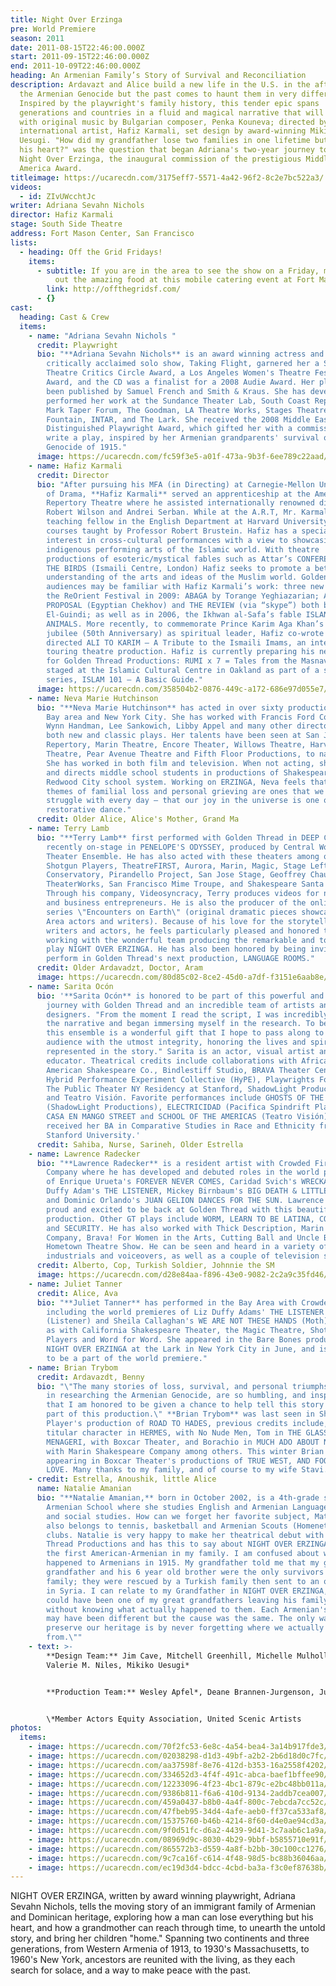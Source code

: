 ```yaml
---
title: Night Over Erzinga
pre: World Premiere
season: 2011
date: 2011-08-15T22:46:00.000Z
start: 2011-09-15T22:46:00.000Z
end: 2011-10-09T22:46:00.000Z
heading: An Armenian Family’s Story of Survival and Reconciliation
description: Ardavazt and Alice build a new life in the U.S. in the aftermath of
  the Armenian Genocide but the past comes to haunt them in very different ways.
  Inspired by the playwright's family history, this tender epic spans
  generations and countries in a fluid and magical narrative that will be scored
  with original music by Bulgarian composer, Penka Kouneva; directed by
  international artist, Hafiz Karmali, set design by award-winning Mikiko
  Uesugi. "How did my grandfather lose two families in one lifetime but not lose
  his heart?" was the question that began Adriana's two-year journey to develop
  Night Over Erzinga, the inaugural commission of the prestigious Middle East
  America Award.
titleimage: https://ucarecdn.com/3175eff7-5571-4a42-96f2-8c2e7bc522a3/
videos:
  - id: ZIvUWcchtJc
writer: Adriana Sevahn Nichols
director: Hafiz Karmali
stage: South Side Theatre
address: Fort Mason Center, San Francisco
lists:
  - heading: Off the Grid Fridays!
    items:
      - subtitle: If you are in the area to see the show on a Friday, make sure to check
          out the amazing food at this mobile catering event at Fort Mason!
        link: http://offthegridsf.com/
      - {}
cast:
  heading: Cast & Crew
  items:
    - name: "Adriana Sevahn Nichols "
      credit: Playwright
      bio: "**Adriana Sevahn Nichols** is an award winning actress and playwright. Her
        critically acclaimed solo show, Taking Flight, garnered her a San Diego
        Theatre Critics Circle Award, a Los Angeles Women's Theatre Festival
        Award, and the CD was a finalist for a 2008 Audie Award. Her plays have
        been published by Samuel French and Smith & Kraus. She has developed and
        performed her work at the Sundance Theater Lab, South Coast Repertory,
        Mark Taper Forum, The Goodman, LA Theatre Works, Stages Theatre,The
        Fountain, INTAR, and The Lark. She received the 2008 Middle East America
        Distinguished Playwright Award, which gifted her with a commission, to
        write a play, inspired by her Armenian grandparents' survival of the
        Genocide of 1915."
      image: https://ucarecdn.com/fc59f3e5-a01f-473a-9b3f-6ee789c22aad/
    - name: Hafiz Karmali
      credit: Director
      bio: "After pursuing his MFA (in Directing) at Carnegie-Mellon University School
        of Drama, **Hafiz Karmali** served an apprenticeship at the American
        Repertory Theatre where he assisted internationally renowned directors
        Robert Wilson and Andrei Serban. While at the A.R.T, Mr. Karmali was a
        teaching fellow in the English Department at Harvard University for
        courses taught by Professor Robert Brustein. Hafiz has a special
        interest in cross-cultural performances with a view to showcasing
        indigenous performing arts of the Islamic world. With theatre
        productions of esoteric/mystical fables such as Attar’s CONFERENCE OF
        THE BIRDS (Ismaili Centre, London) Hafiz seeks to promote a better
        understanding of the arts and ideas of the Muslim world. Golden Thread
        audiences may be familiar with Hafiz Karmali’s work: three new plays at
        the ReOrient Festival in 2009: ABAGA by Torange Yeghiazarian; A MARRIAGE
        PROPOSAL (Egyptian Chekhov) and THE REVIEW (via “skype”) both by Yussef
        El-Guindi; as well as in 2006, the Ikhwan al-Safa’s fable ISLAND OF
        ANIMALS. More recently, to commemorate Prince Karim Aga Khan’s golden
        jubilee (50th Anniversary) as spiritual leader, Hafiz co-wrote and
        directed ALI TO KARIM – A Tribute to the Ismaili Imams, an international
        touring theatre production. Hafiz is currently preparing his next show
        for Golden Thread Productions: RUMI x 7 = Tales from the Masnavi to be
        staged at the Islamic Cultural Centre in Oakland as part of a special
        series, ISLAM 101 – A Basic Guide."
      image: https://ucarecdn.com/358504b2-0876-449c-a172-686e97d055e7/
    - name: Neva Marie Hutchinson
      bio: "**Neva Marie Hutchinson** has acted in over sixty productions in both the
        Bay area and New York City. She has worked with Francis Ford Coppola,
        Wynn Handman, Lee Sankowich, Libby Appel and many other directors in
        both new and classic plays. Her talents have been seen at San Jose
        Repertory, Marin Theatre, Encore Theater, Willows Theatre, Harvest
        Theatre, Pear Avenue Theatre and Fifth Floor Productions, to name a few.
        She has worked in both film and television. When not acting, she teaches
        and directs middle school students in productions of Shakespeare in the
        Redwood City school system. Working on ERZINGA, Neva feels that the
        themes of familial loss and personal grieving are ones that we all
        struggle with every day — that our joy in the universe is one of a
        restorative dance."
      credit: Older Alice, Alice's Mother, Grand Ma
    - name: Terry Lamb
      bio: "**Terry Lamb** first performed with Golden Thread in DEEP CUT. He was most
        recently on-stage in PENELOPE'S ODYSSEY, produced by Central Works
        Theater Ensemble. He has also acted with these theaters among others:
        Shotgun Players, TheatreFIRST, Aurora, Marin, Magic, Stage Left, New
        Conservatory, Pirandello Project, San Jose Stage, Geoffrey Chaucer,
        TheaterWorks, San Francisco Mime Troupe, and Shakespeare Santa Cruz.
        Through his company, Videosyncracy, Terry produces videos for nonprofits
        and business entrepreneurs. He is also the producer of the online video
        series \"Encounters on Earth\" (original dramatic pieces showcasing Bay
        Area actors and writers). Because of his love for the storytelling of
        writers and actors, he feels particularly pleased and honored to be
        working with the wonderful team producing the remarkable and touching
        play NIGHT OVER ERZINGA. He has also been honored by being invited to
        perform in Golden Thread's next production, LANGUAGE ROOMS."
      credit: Older Ardavadzt, Doctor, Aram
      image: https://ucarecdn.com/80d85c02-8ce2-45d0-a7df-f3151e6aab8e/
    - name: Sarita Ocón
      bio: '**Sarita Ocón** is honored to be part of this powerful and heartfelt
        journey with Golden Thread and an incredible team of artists and
        designers. "From the moment I read the script, I was incredibly drawn to
        the narrative and began immersing myself in the research. To be part of
        this ensemble is a wonderful gift that I hope to pass along to the
        audience with the utmost integrity, honoring the lives and spirits
        represented in the story." Sarita is an actor, visual artist and
        educator. Theatrical credits include collaborations with African
        American Shakespeare Co., Bindlestiff Studio, BRAVA Theater Center,
        Hybrid Performance Experiment Collective (HyPE), Playwrights Foundation,
        The Public Theater NY Residency at Stanford, ShadowLight Productions,
        and Teatro Visión. Favorite performances include GHOSTS OF THE RIVER
        (ShadowLight Productions), ELECTRICIDAD (Pacifica Spindrift Players), LA
        CASA EN MANGO STREET and SCHOOL OF THE AMERICAS (Teatro Visión). Sarita
        received her BA in Comparative Studies in Race and Ethnicity from
        Stanford University.'
      credit: Sahiba, Nurse, Sarineh, Older Estrella
    - name: Lawrence Radecker
      bio: "**Lawrence Radecker** is a resident artist with Crowded Fire Theater
        Company where he has developed and debuted roles in the world premieres
        of Enrique Urueta's FOREVER NEVER COMES, Caridad Svich's WRECKAGE, Liz
        Duffy Adam's THE LISTENER, Mickey Birnbaum's BIG DEATH & LITTLE DEATH,
        and Dominic Orlando's JUAN GELION DANCES FOR THE SUN. Lawrence is very
        proud and excited to be back at Golden Thread with this beautiful
        production. Other GT plays include WORM, LEARN TO BE LATINA, COMING HOME
        and SECURITY. He has also worked with Thick Description, Marin Theatre
        Company, Brava! For Women in the Arts, Cutting Ball and Uncle Buzzy's
        Hometown Theatre Show. He can be seen and heard in a variety of
        industrials and voiceovers, as well as a couple of television series."
      credit: Alberto, Cop, Turkish Soldier, Johnnie the SM
      image: https://ucarecdn.com/d28e84aa-f896-43e0-9082-2c2a9c35fd46/
    - name: Juliet Tanner
      credit: Alice, Ava
      bio: "**Juliet Tanner** has performed in the Bay Area with Crowded Fire,
        including the world premieres of Liz Duffy Adams' THE LISTENER
        (Listener) and Sheila Callaghan's WE ARE NOT THESE HANDS (Moth), as well
        as with California Shakespeare Theater, the Magic Theatre, Shotgun
        Players and Word for Word. She appeared in the Bare Bones production of
        NIGHT OVER ERZINGA at the Lark in New York City in June, and is honored
        to be a part of the world premiere."
    - name: Brian Trybom
      credit: Ardavazdt, Benny
      bio: "\"The many stories of loss, survival, and personal triumphs that I found
        in researching the Armenian Genocide, are so humbling, and inspiring,
        that I am honored to be given a chance to help tell this story and be a
        part of this production.\" **Brian Trybom** was last seen in Shotgun
        Player's production of ROAD TO HADES, previous credits include, the
        titular character in HERMES, with No Nude Men, Tom in THE GLASS
        MENAGERI, with Boxcar Theater, and Borachio in MUCH ADO ABOUT NOTHING,
        with Marin Shakespeare Company among others. This winter Brian will be
        appearing in Boxcar Theater's productions of TRUE WEST, AND FOOL FOR
        LOVE. Many thanks to my family, and of course to my wife Stavi."
    - credit: Estrella, Anoushik, little Alice
      name: Natalie Amanian
      bio: "**Natalie Amanian,** born in October 2002, is a 4th-grade student at KZV
        Armenian School where she studies English and Armenian Language, history
        and social studies. How can we forget her favorite subject, Math? She
        also belongs to tennis, basketball and Armenian Scouts (Homenetmen)
        clubs. Natalie is very happy to make her theatrical debut with Golden
        Thread Productions and has this to say about NIGHT OVER ERZINGA, \"I am
        the first American-Armenian in my family. I am confused about what
        happened to Armenians in 1915. My grandfather told me that my great
        grandfather and his 6 year old brother were the only survivors in his
        family; they were rescued by a Turkish family then sent to an orphanage
        in Syria. I can relate to my Grandfather in NIGHT OVER ERZINGA, as he
        could have been one of my great grandfathers leaving his family behind,
        without knowing what actually happened to them. Each Armenian's journey
        may have been different but the cause was the same. The only way we can
        preserve our heritage is by never forgetting where we actually come
        from.\""
    - text: >-
        **Design Team:** Jim Cave, Mitchell Greenhill, Michelle Mulholland,
        Valerie M. Niles, Mikiko Uesugi*


        **Production Team:** Wesley Apfel*, Deane Brannen-Jurgenson, Julie Gillespie, Aaron Niles, Jenna Stuart, Jocelyn Thompson


        \*Member Actors Equity Association, United Scenic Artists
photos:
  items:
    - image: https://ucarecdn.com/70f2fc53-6e8c-4a54-bea4-3a14b917fde3/
    - image: https://ucarecdn.com/02038298-d1d3-49bf-a2b2-2b6d18d0c7fc/
    - image: https://ucarecdn.com/aa37598f-8e76-412d-b353-16a2558f4202/
    - image: https://ucarecdn.com/334652d3-4f4f-491c-abca-baef1bffee90/
    - image: https://ucarecdn.com/12233096-4f23-4bc1-879c-e2bc48bb011a/
    - image: https://ucarecdn.com/9386b811-f6a6-410d-9134-2addb7cea007/
    - image: https://ucarecdn.com/459a0437-b8b0-4a4f-800c-7ebcda7cc52c/
    - image: https://ucarecdn.com/47fbeb95-34d4-4afe-aeb0-ff37ca533af8/
    - image: https://ucarecdn.com/15375760-b46b-4214-8f60-d4e0ae94cd3a/
    - image: https://ucarecdn.com/9f0d51fc-d6a2-4439-9d41-3c7aab6c1a9a/
    - image: https://ucarecdn.com/08969d9c-8030-4b29-9bbf-b5855710e91f/
    - image: https://ucarecdn.com/865572b3-d559-4a8f-b2bb-30c100cc1276/
    - image: https://ucarecdn.com/9c7ca16f-c614-4f48-98d5-bc88b36046aa/
    - image: https://ucarecdn.com/ec19d3d4-bdcc-4cbd-ba3a-f3c0ef87638b/
---
```

NIGHT OVER ERZINGA, written by award winning playwright, Adriana Sevahn Nichols, tells the moving story of an immigrant family of Armenian and Dominican heritage, exploring how a man can lose everything but his heart, and how a grandmother can reach through time, to unearth the untold story, and bring her children "home." Spanning two continents and three generations, from Western Armenia of 1913, to 1930's Massachusetts, to 1960's New York, ancestors are reunited with the living, as they each search for solace, and a way to make peace with the past.